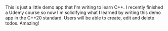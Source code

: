This is just a little demo app that I'm writing to learn C++. I recently finished a Udemy course so now I'm solidifying what I learned by writing this demo app in the C++20 standard. Users will be able to create, edit and delete todos. Amazing!
